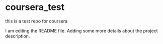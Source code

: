 # coursera_test
this is a test repo for coursera

I am editing the README file. Adding some more details about the project description.
